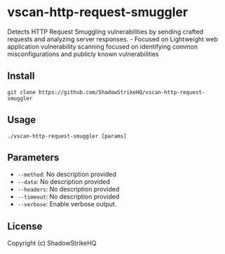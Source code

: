 # vscan-http-request-smuggler
Detects HTTP Request Smuggling vulnerabilities by sending crafted requests and analyzing server responses. - Focused on Lightweight web application vulnerability scanning focused on identifying common misconfigurations and publicly known vulnerabilities

## Install
`git clone https://github.com/ShadowStrikeHQ/vscan-http-request-smuggler`

## Usage
`./vscan-http-request-smuggler [params]`

## Parameters
- `--method`: No description provided
- `--data`: No description provided
- `--headers`: No description provided
- `--timeout`: No description provided
- `--verbose`: Enable verbose output.

## License
Copyright (c) ShadowStrikeHQ
